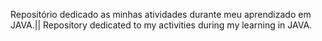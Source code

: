Repositório dedicado as minhas atividades durante meu aprendizado em JAVA.||
Repository dedicated to my activities during my learning in JAVA.
